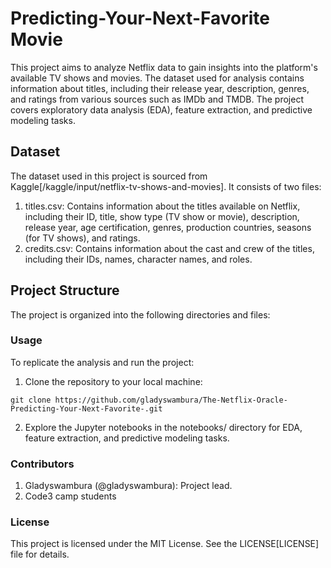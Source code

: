 # Predicting-Your-Next-Favorite Movie

This project aims to analyze Netflix data to gain insights into the platform's available TV shows and movies. The dataset used for analysis contains information about titles, including their release year, description, genres, and ratings from various sources such as IMDb and TMDB. The project covers exploratory data analysis (EDA), feature extraction, and predictive modeling tasks.

## Dataset
The dataset used in this project is sourced from Kaggle[/kaggle/input/netflix-tv-shows-and-movies]. It consists of two files:

1. titles.csv: Contains information about the titles available on Netflix, including their ID, title, show type (TV show or movie), description, release year, age certification, genres, production countries, seasons (for TV shows), and ratings.
2. credits.csv: Contains information about the cast and crew of the titles, including their IDs, names, character names, and roles.

## Project Structure
The project is organized into the following directories and files:

### Usage
To replicate the analysis and run the project:

1. Clone the repository to your local machine:
```
git clone https://github.com/gladyswambura/The-Netflix-Oracle-Predicting-Your-Next-Favorite-.git
```
2. Explore the Jupyter notebooks in the notebooks/ directory for EDA, feature extraction, and predictive modeling tasks.

### Contributors
1. Gladyswambura (@gladyswambura): Project lead.
2. Code3 camp students

### License
This project is licensed under the MIT License. See the LICENSE[LICENSE] file for details.
